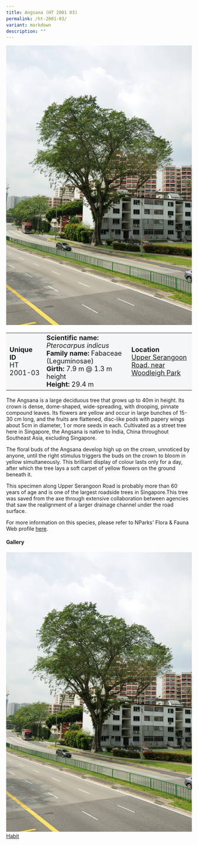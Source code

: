 ```yaml
---
title: Angsana (HT 2001 03)
permalink: /ht-2001-03/
variant: markdown
description: ""
---
```

<div class="isomer-image-wrapper">
<img src="/images/Heritage_trees_photos/Pteind_ht2001-03_habit.jpg">
</div>
<p></p><table style="minWidth: 100px; font-size: 18px; background: #F4F6F7">
<tbody><tr>
<td rowspan="1" colspan="1">
<strong>Unique ID</strong>
<br>HT 2001-03
</td>
<td rowspan="1" colspan="1">
	<strong>Scientific name:</strong> <em>Pterocarpus indicus</em>
<br><strong>Family name: </strong>Fabaceae (Leguminosae)
<br><strong>Girth: </strong>7.9 m @ 1.3 m height
<br><strong>Height: </strong>29.4 m
</td>
<td rowspan="1" colspan="1">
<strong>Location</strong><a href="https://www.onemap.gov.sg/?lat=1.3352200000025254&amp;lng=103.87007100000268">
 <br>Upper Serangoon Road, near<br>Woodleigh Park</a>
</td>
</tr>
</tbody>
</table>
<p>The Angsana is a large deciduous tree that grows up to 40m in height. Its crown is dense, dome-shaped, wide-spreading, with drooping, pinnate compound leaves. Its flowers are yellow and occur in large bunches of 15-30 cm long, and the fruits are flattened, disc-like pods with papery wings about 5cm in diameter, 1 or more seeds in each. Cultivated as a street tree here in Singapore, the Angsana is native to India, China throughout Southeast Asia, excluding Singapore.</p>
  
<p>The floral buds of the Angsana develop high up on the crown, unnoticed by anyone, until the right stimulus triggers the buds on the crown to bloom in yellow simultaneously. This brilliant display of colour lasts only for a day, after which the tree lays a soft carpet of yellow flowers on the ground beneath it.</p>
	
<p>This specimen along Upper Serangoon Road is probably more than 60 years of age and is one of the largest roadside trees in Singapore.This tree was saved from the axe through extensive collaboration between agencies that saw the realignment of a larger drainage channel under the road surface.</p>

<p>For more information on this species, please refer to NParks' Flora &amp; Fauna Web profile <a href="https://www.nparks.gov.sg/florafaunaweb/flora/3/0/3093">here</a>.</p>

<h4><b>Gallery</b></h4>
<div class="isomer-card-grid">
<a href="/images/Heritage_trees_photos/Pteind_ht2001-03_habit.jpg" class="isomer-card">
<div class="isomer-card-image">
<div class="isomer-image-wrapper"><img src="/images/Heritage_trees_photos/Pteind_ht2001-03_habit.jpg"></div></div>
<div class="isomer-card-body"><div class="isomer-card-title">Habit</div></div></a><p></p></div>